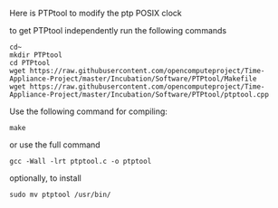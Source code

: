 Here is PTPtool to modify the ptp POSIX clock

to get PTPtool independently run the following commands
```
cd~
mkdir PTPtool
cd PTPtool
wget https://raw.githubusercontent.com/opencomputeproject/Time-Appliance-Project/master/Incubation/Software/PTPtool/Makefile
wget https://raw.githubusercontent.com/opencomputeproject/Time-Appliance-Project/master/Incubation/Software/PTPtool/ptptool.cpp
```
Use the following command for compiling:
```
make
```
or use the full command
```
gcc -Wall -lrt ptptool.c -o ptptool
```
optionally, to install
```
sudo mv ptptool /usr/bin/
```
